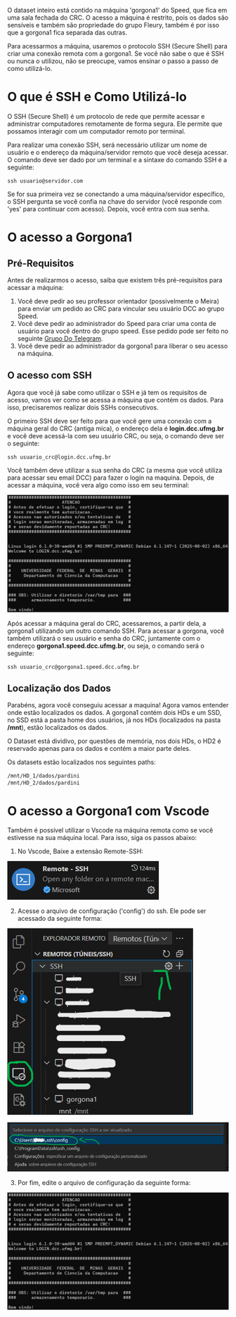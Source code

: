O dataset inteiro está contido na máquina 'gorgona1' do Speed, que fica em uma sala fechada do CRC. O acesso a máquina é restrito, pois os dados são sensíveis e também são propriedade do grupo Fleury, também é por isso que a gorgona1 fica separada das outras.

Para acessarmos a máquina, usaremos o protocolo SSH (Secure Shell) para criar uma conexão remota com a gorgona1. Se você não sabe o que é SSH ou nunca o utilizou, não se preocupe, vamos ensinar o passo a passo de como utilizá-lo.

# O que é SSH e Como Utilizá-lo

O SSH (Secure Shell) é um protocolo de rede que permite acessar e administrar computadores remotamente de forma segura. Ele permite que possamos interagir com um computador remoto por terminal.

Para realizar uma conexão SSH, será necessário utilizar um nome de usuário e o endereço da máquina/servidor remoto que você deseja acessar. O comando deve ser dado por um terminal e a sintaxe do comando SSH é a seguinte:

```
ssh usuario@servidor.com
```

Se for sua primeira vez se conectando a uma máquina/servidor específico, o SSH pergunta se você confia na chave do servidor (você responde com 'yes' para continuar com acesso). Depois, você entra com sua senha.

# O acesso a Gorgona1

## Pré-Requisitos

Antes de realizarmos o acesso, saiba que existem três pré-requisitos para acessar a máquina:

1. Você deve pedir ao seu professor orientador (possivelmente o Meira) para enviar um pedido ao CRC para vincular seu usuário DCC ao grupo Speed.
2. Você deve pedir ao administrador do Speed para criar uma conta de usuário para você dentro do grupo speed. Esse pedido pode ser feito no seguinte [Grupo Do Telegram](https://t.me/+NTlKuGvnDtw2MjQx).
3. Você deve pedir ao administrador da gorgona1 para liberar o seu acesso na máquina.

## O acesso com SSH

Agora que você já sabe como utilizar o SSH e já tem os requisitos de acesso, vamos ver como se acessa a máquina que contém os dados. Para isso, precisaremos realizar dois SSHs consecutivos.

O primeiro SSH deve ser feito para que você gere uma conexão com a máquina geral do CRC (antiga mica), o endereço dela é **login.dcc.ufmg.br** e você deve acessá-la com seu usuário CRC, ou seja, o comando deve ser o seguinte:

```
ssh usuario_crc@login.dcc.ufmg.br
```

Você também deve utilizar a sua senha do CRC (a mesma que você utiliza para acessar seu email DCC) para fazer o login na maquina. Depois, de acessar a máquina, você vera algo como isso em seu terminal:

![Acesso a Mica](https://github.com/Lucas-Junqueira/MRI/blob/main/acesso_maquina/imagens/acesso_mica.png)

Após acessar a máquina geral do CRC, acessaremos, a partir dela, a gorgona1 utilizando um outro comando SSH. Para acessar a gorgona, você também utilizará o seu usuário e senha do CRC, juntamente com o endereço **gorgona1.speed.dcc.ufmg.br**, ou seja, o comando será o seguinte:

```
ssh usuario_crc@gorgona1.speed.dcc.ufmg.br
```

## Localização dos Dados

Parabéns, agora você conseguiu acessar a maquina! Agora vamos entender onde estão localizados os dados. A gorgona1 contém dois HDs e um SSD, no SSD está a pasta home dos usuários, já nos HDs (localizados na pasta **/mnt**), estão localizados os dados.

O Dataset está dividivo, por questões de memória, nos dois HDs, o HD2 é reservado apenas para os dados e contém a maior parte deles.

Os datasets estão localizados nos seguintes paths:

```
/mnt/HD_1/dados/pardini
/mnt/HD_2/dados/pardini
```

# O acesso a Gorgona1 com Vscode

Também é possível utilizar o Vscode na máquina remota como se você estivesse na sua máquina local. Para isso, siga os passos abaixo:

1. No Vscode, Baixe a extensão Remote-SSH:

![Remote SSH](https://github.com/Lucas-Junqueira/MRI/blob/main/acesso_maquina/imagens/remote_ssh.png)

2. Acesse o arquivo de configuração ('config') do ssh. Ele pode ser acessado da seguinte forma:

![Explorador Remoto](https://github.com/Lucas-Junqueira/MRI/blob/main/acesso_maquina/imagens/explorador_remoto.png)

![Selecionar Arquivo](https://github.com/Lucas-Junqueira/MRI/blob/main/acesso_maquina/imagens/selecionar_arquivo.png)

3. Por fim, edite o arquivo de configuração da seguinte forma:

![Arquivo de Config](https://github.com/Lucas-Junqueira/MRI/blob/main/acesso_maquina/imagens/acesso_mica.png)